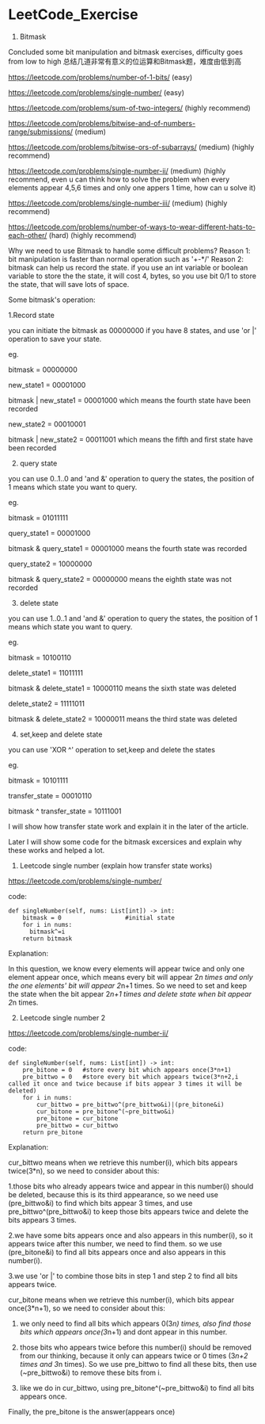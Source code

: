 # LeetCode_Exercise
1. Bitmask

Concluded some bit manipulation and bitmask exercises, difficulty goes from low to high
总结几道非常有意义的位运算和Bitmask题，难度由低到高


https://leetcode.com/problems/number-of-1-bits/ (easy)

https://leetcode.com/problems/single-number/ (easy)

https://leetcode.com/problems/sum-of-two-integers/ (highly recommend)

https://leetcode.com/problems/bitwise-and-of-numbers-range/submissions/ (medium)

https://leetcode.com/problems/bitwise-ors-of-subarrays/ (medium) (highly recommend)

https://leetcode.com/problems/single-number-ii/ (medium) (highly recommend, even u can think how to solve the problem when every elements appear 4,5,6 times and only one appers 1 time, how can u solve it)

https://leetcode.com/problems/single-number-iii/ (medium) (highly recommend)

https://leetcode.com/problems/number-of-ways-to-wear-different-hats-to-each-other/ (hard) (highly recommend)


Why we need to use Bitmask to handle some difficult problems?
Reason 1: bit manipulation is faster than normal operation such as '+-*/'
Reason 2: bitmask can help us record the state. if you use an int variable or boolean variable to store the the state, it will cost 4, bytes, so you use bit 0/1 to store the state, that will save lots of space.


Some bitmask's operation:

1.Record state

you can initiate the bitmask as 00000000 if you have 8 states, and use 'or |' operation to save your state.

eg.

bitmask = 00000000

new_state1 = 00001000

bitmask | new_state1 = 00001000 which means the fourth state have been recorded

new_state2 = 00010001

bitmask | new_state2 = 00011001 which means the fifth and first state have been recorded

2. query state

you can use 0..1..0 and 'and &' operation to query the states, the position of 1 means which state you want to query.

eg.

bitmask = 01011111

query_state1 = 00001000

bitmask & query_state1 = 00001000 means the fourth state was recorded

query_state2 = 10000000

bitmask & query_state2 = 00000000 means the eighth state was not recorded


3. delete state

you can use 1..0..1 and 'and &' operation to query the states, the position of 1 means which state you want to query.

eg.

bitmask = 10100110

delete_state1 = 11011111

bitmask & delete_state1 = 10000110 means the sixth state was deleted

delete_state2 = 11111011

bitmask & delete_state2 = 10000011 means the third state was deleted


4. set,keep and delete state

you can use 'XOR ^' operation to set,keep and delete the states

eg.

bitmask = 10101111

transfer_state = 00010110

bitmask ^ transfer_state = 10111001


I will show how transfer state work and explain it in the later of the article.

Later I will show some code for the bitmask excersices and explain why these works and helped a lot.

1. Leetcode single number (explain how transfer state works)

https://leetcode.com/problems/single-number/

code:

    def singleNumber(self, nums: List[int]) -> int:
        bitmask = 0                  #initial state
        for i in nums:              
          bitmask^=i      
        return bitmask
          
Explanation:

In this question, we know every elements will appear twice and only one element appear once, which means every bit will appear 2*n times
and only the one elements' bit will appear 2*n+1 times. So we need to set and keep the state when the bit appear 2*n+1 times and delete
state when bit appear 2*n times.

2. Leetcode single number 2

https://leetcode.com/problems/single-number-ii/

code:

    def singleNumber(self, nums: List[int]) -> int:
        pre_bitone = 0   #store every bit which appears once(3*n+1)
        pre_bittwo = 0   #store every bit which appears twice(3*n+2,i called it once and twice because if bits appear 3 times it will be deleted)
        for i in nums:
            cur_bittwo = pre_bittwo^(pre_bittwo&i)|(pre_bitone&i)
            cur_bitone = pre_bitone^(~pre_bittwo&i)
            pre_bitone = cur_bitone
            pre_bittwo = cur_bittwo
        return pre_bitone

Explanation:

cur_bittwo means when we retrieve this number(i), which bits appears twice(3*n), so we need to consider about this: 

1.those bits who already appears twice and appear in this number(i) should be deleted, because this is its third appearance, so we need use (pre_bittwo&i) to find which bits appear 3 times, and use pre_bittwo^(pre_bittwo&i) to keep those bits appears twice and delete the bits appears 3 times. 

2.we have some bits appears once and also appears in this number(i), so it appears twice after this number, we need to find them. so we use (pre_bitone&i) to find all bits appears once and also appears in this number(i). 

3.we use 'or |' to combine those bits in step 1 and step 2 to find all bits appears twice.

cur_bitone means when we retrieve this number(i), which bits appear once(3*n+1), so we need to consider about this:

1. we only need to find all bits which appears 0(3*n) times, also find those bits which appears once(3*n+1) and dont appear in this number. 

2. those bits who appears twice before this number(i) should be removed from our thinking, because it only can appears twice or 0 times
(3*n+2 times and 3*n times). So we use pre_bittwo to find all these bits, then use (~pre_bittwo&i) to remove these bits from i.

3. like we do in cur_bittwo, using pre_bitone^(~pre_bittwo&i) to find all bits appears once.

Finally, the pre_bitone is the answer(appears once)
